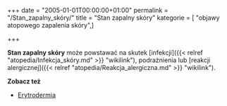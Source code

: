 +++
date = "2005-01-01T00:00:00+01:00"
permalink = "/Stan_zapalny_skóry/"
title = "Stan zapalny skóry"
kategorie = [ "objawy atopowego zapalenia skóry",]

+++

**Stan zapalny skóry** może powstawać na skutek [infekcji]({{< relref "atopedia/Infekcja_skóry.md" >}} "wikilink"), podrażnienia lub [reakcji alergicznej]({{< relref "atopedia/Reakcja_alergiczna.md" >}} "wikilink").

**Zobacz też**

-   [Erytrodermia](/atopedia/Erytrodermia "wikilink")
